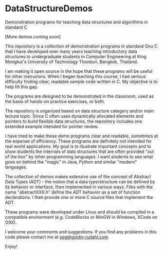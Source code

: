 # DataStructureDemos
Demonstration programs for teaching data structures and algorithms in standard C

[More demos coming soon]

This repository is a collection of demonstration programs in standard Gnu C that I have developed over many years teaching introductory data structures to undergraduate students in Computer Engineering at King Mongkut's University of Technology Thonburi, Bangkok, Thailand. 

I am making it open source in the hope that these programs will be useful for other instructors. When I began teaching this course, I had serious difficulty finding clear, readable sample code written in C. My objective is to help fill this gap.

The programs are designed to be demonstrated in the classroom, used as the basis of hands-on practice exercises, or both.

The repository is organized based on data structure category and/or main lecture topic. Since C often uses dynamically allocated elements and pointers to build flexible data structures, the repository includes one extended example intended for pointer review.

I have tried to make these demo programs clear and readable, sometimes at the expense of efficiency. These programs are definitely not intended for real world applications. My goal is to illustrate important concepts and to show students the internals of data structures that are often provided "out of the box" by other programming languages. I want students to see what goes on behind the "magic" in Java, Python and similar "modern" languages.

The collection of demos makes extensive use of the concept of Abstract Data Types (ADT) - the notion that a data type/structure can be defined by its behavior or interface, then implemented in various ways. Files with the name "abstractXXX.h" define the ADT behavior as a set of function declarations. I then provide one or more C source files that implement the ADT. 

These programs were developed under Linux and should be compiled in a compatible environment (e.g. CodeBlocks or MinGW in Windows, XCode on OSX).

I welcome your comments and suggestions. If you find any problems in this code please contact me at seg@goldin-rudahl.com.

Enjoy!
